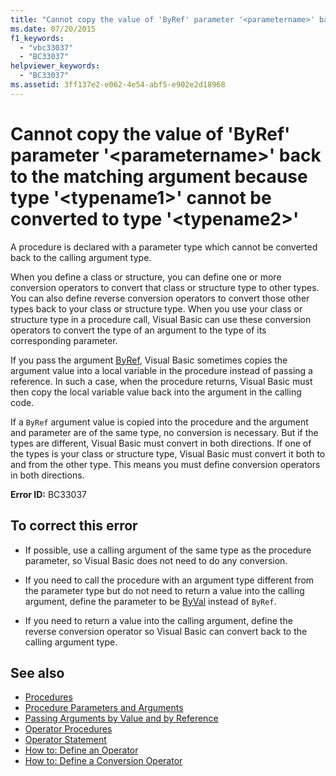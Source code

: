 ```yaml
---
title: "Cannot copy the value of 'ByRef' parameter '<parametername>' back to the matching argument because type '<typename1>' cannot be converted to type '<typename2>'"
ms.date: 07/20/2015
f1_keywords: 
  - "vbc33037"
  - "BC33037"
helpviewer_keywords: 
  - "BC33037"
ms.assetid: 3ff137e2-e062-4e54-abf5-e902e2d18968
---
```

# Cannot copy the value of 'ByRef' parameter '\<parametername>' back to the matching argument because type '\<typename1>' cannot be converted to type '\<typename2>'
A procedure is declared with a parameter type which cannot be converted back to the calling argument type.  
  
 When you define a class or structure, you can define one or more conversion operators to convert that class or structure type to other types. You can also define reverse conversion operators to convert those other types back to your class or structure type. When you use your class or structure type in a procedure call, Visual Basic can use these conversion operators to convert the type of an argument to the type of its corresponding parameter.  
  
 If you pass the argument [ByRef](../../visual-basic/language-reference/modifiers/byref.md), Visual Basic sometimes copies the argument value into a local variable in the procedure instead of passing a reference. In such a case, when the procedure returns, Visual Basic must then copy the local variable value back into the argument in the calling code.  
  
 If a `ByRef` argument value is copied into the procedure and the argument and parameter are of the same type, no conversion is necessary. But if the types are different, Visual Basic must convert in both directions. If one of the types is your class or structure type, Visual Basic must convert it both to and from the other type. This means you must define conversion operators in both directions.  
  
 **Error ID:** BC33037  
  
## To correct this error  
  
- If possible, use a calling argument of the same type as the procedure parameter, so Visual Basic does not need to do any conversion.  
  
- If you need to call the procedure with an argument type different from the parameter type but do not need to return a value into the calling argument, define the parameter to be [ByVal](../../visual-basic/language-reference/modifiers/byval.md) instead of `ByRef`.  
  
- If you need to return a value into the calling argument, define the reverse conversion operator so Visual Basic can convert back to the calling argument type.  
  
## See also

- [Procedures](../../visual-basic/programming-guide/language-features/procedures/index.md)
- [Procedure Parameters and Arguments](../../visual-basic/programming-guide/language-features/procedures/procedure-parameters-and-arguments.md)
- [Passing Arguments by Value and by Reference](../../visual-basic/programming-guide/language-features/procedures/passing-arguments-by-value-and-by-reference.md)
- [Operator Procedures](../../visual-basic/programming-guide/language-features/procedures/operator-procedures.md)
- [Operator Statement](../../visual-basic/language-reference/statements/operator-statement.md)
- [How to: Define an Operator](../../visual-basic/programming-guide/language-features/procedures/how-to-define-an-operator.md)
- [How to: Define a Conversion Operator](../../visual-basic/programming-guide/language-features/procedures/how-to-define-a-conversion-operator.md)
